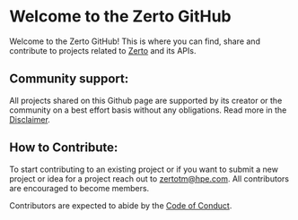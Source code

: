 # Welcome to the Zerto GitHub

Welcome to the Zerto GitHub! This is where you can find, share and contribute to projects related to [Zerto](https://www.zerto.com) and its APIs.

## Community support:
All projects shared on this Github page are supported by its creator or the community on a best effort basis without any obligations. Read more in the [Disclaimer](https://github.com/ZertoPublic/Welcome-to-the-Zerto-Public-Github/blob/master/DISCLAIMER.md).

## How to Contribute:
To start contributing to an existing project or if you want to submit a new project or idea for a project reach out to zertotm@hpe.com. All contributors are encouraged to become members. 

Contributors are expected to abide by the [Code of Conduct](https://github.com/ZertoPublic/Welcome-to-the-Zerto-Public-Github/blob/master/CODE_OF_CONDUCT.md).
